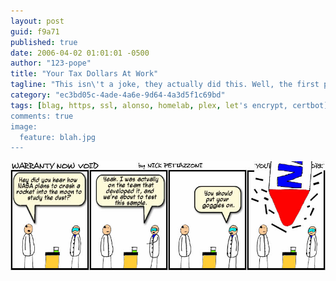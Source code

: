 ```yaml
---
layout: post
guid: f9a71
published: true
date: 2006-04-02 01:01:01 -0500
author: "123-pope"
title: "Your Tax Dollars At Work"
tagline: "This isn\'t a joke, they actually did this. Well, the first part at least. In 2009 NASA crashed a rocket into the Moon in order to kick up dust and look for water. We felt that this was a perfectly legitimate strategy and honestly think it has much wider application."
category: "ec3bd05c-4ade-4a6e-9d64-4a3d5f1c69bd"
tags: [blag, https, ssl, alonso, homelab, plex, let's encrypt, certbot]
comments: true
image:
  feature: blah.jpg
---
```


![](/assets/img/lol/comic10.jpg "Oh shit wait I thought this was the Syrian soil sample.")